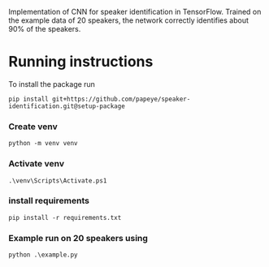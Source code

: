 Implementation of CNN for speaker identification in TensorFlow. Trained on the example data of 20 speakers, the network correctly identifies about 90% of the speakers. 

# Running instructions

To install the package run
```
pip install git+https://github.com/papeye/speaker-identification.git@setup-package
```

### Create venv
```
python -m venv venv
```

### Activate venv
```
.\venv\Scripts\Activate.ps1
```

### install requirements
```
pip install -r requirements.txt
```
### Example run on 20 speakers using 
```
python .\example.py
```

